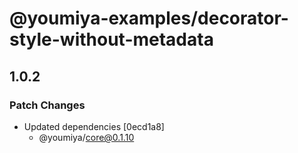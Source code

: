 # @youmiya-examples/decorator-style-without-metadata

## 1.0.2

### Patch Changes

- Updated dependencies [0ecd1a8]
  - @youmiya/core@0.1.10
